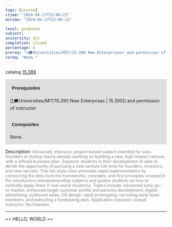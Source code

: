 ```yaml
---
tags: [course]
ctime: "2024-04-17T23:06:23"
mstime: "2024-04-17T23:06:23"

level: graduate
subject: 
university: mit
completion: closed
percentage: 0
prereq: "<🎓Universities/MIT/15.390 New Enterprises> and permission of instructor"
coreq: "None."
---
```


catalog [15.388](http://student.mit.edu/catalog/m15b.html#15.388)

<span style="display: block; padding: 15px; background-color: rgb(100, 100, 100, 0.2);"><font id="m_prereq1126_0" style="display: block; font-family: Arial, sans-serif; font-weight: bold; padding: 5px">Prerequisites</font><br><span id="prereq1126_0">[[🎓Universities/MIT/15.390 New Enterprises | 15.390]] and permission of instructor</span></span>
<span style="display: block; padding: 15px; background-color: rgb(100, 100, 100, 0.2);"><font id="m_coreq1126_0" style="display: block; font-family: Arial, sans-serif; font-weight: bold; padding: 5px">Corequisites</font><br><span id="coreq1126_0">None.</span></span>

<font style="">Description:</font>
<font style="color: grey; font-size: 0.8rem;">Advanced, intensive, project-based subject intended for solo-founders or startup teams already working on building a new, high-impact venture, with a refined business plan. Supports students in their development of data to derisk the opportunity of pursuing a new venture full-time for founders, investors, and new recruits. This lab-style class promotes rapid experimentation by connecting the dots from the frameworks, concepts, and first principles covered in the introductory entrepreneurship subjects and guides students on how to tactically apply them in real-world situations. Topics include: advanced early go-to-market, enhanced target customer profile and persona development, digital advertising, outbound sales, UX design, rapid prototyping, recruiting early team members, and executing a fundraising plan. Application required; consult instructor. No listeners.</font>



---

<< HELLO, WORLD >>
